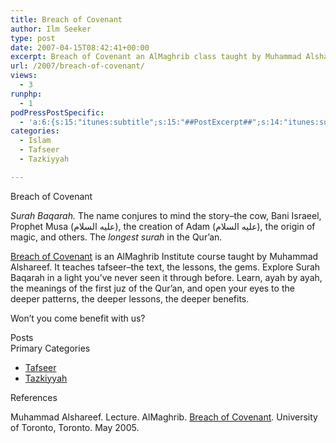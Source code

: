 ```yaml
---
title: Breach of Covenant
author: Ilm Seeker
type: post
date: 2007-04-15T08:42:41+00:00
excerpt: Breach of Covenant an AlMaghrib class taught by Muhammad Alshareef, tafseer of the first juz of surah Baqarah. The stories, the lessons, the benefits.
url: /2007/breach-of-covenant/
views:
  - 3
runphp:
  - 1
podPressPostSpecific:
  - 'a:6:{s:15:"itunes:subtitle";s:15:"##PostExcerpt##";s:14:"itunes:summary";s:15:"##PostExcerpt##";s:15:"itunes:keywords";s:17:"##WordPressCats##";s:13:"itunes:author";s:10:"##Global##";s:15:"itunes:explicit";s:2:"No";s:12:"itunes:block";s:2:"No";}'
categories:
  - Islam
  - Tafseer
  - Tazkiyyah

---
```

<div class="miniTitle">
  Breach of Covenant
</div>

_Surah Baqarah._ The name conjures to mind the story&#8211;the cow, Bani Israeel, Prophet Musa (عليه السلام), the creation of Adam (عليه السلام), the origin of magic, and others. The _longest surah_ in the Qur&#8217;an.

[Breach of Covenant][1] is an AlMaghrib Institute course taught by Muhammad Alshareef. It teaches tafseer&#8211;the text, the lessons, the gems. Explore Surah Baqarah in a light you&#8217;ve never seen it through before. Learn, ayah by ayah, the meanings of the first juz of the Qur&#8217;an, and open your eyes to the deeper patterns, the deeper lessons, the deeper benefits.

Won&#8217;t you come benefit with us?

<div class="miniTitle">
  Posts
</div>

<?php
  PostFinder("\"Breach of Covenant\"");
?>

<div class="miniTitle">
  Primary Categories
</div>

  * [Tafseer][2]
  * [Tazkiyyah][3]

<div id="referencesTitle">
  References
</div>

<p class="reference">
  Muhammad Alshareef. Lecture. AlMaghrib. <a href="http://www.almaghrib.org/seminar_boc.php">Breach of Covenant</a>. University of Toronto, Toronto. May 2005.
</p>

 [1]: http://almaghrib.org/boc.php
 [2]: /category/islam/tafseer/
 [3]: /category/islam/tazkiyyah/